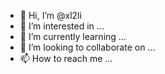 - 👋 Hi, I’m @xl2li
- 👀 I’m interested in ...
- 🌱 I’m currently learning ...
- 💞️ I’m looking to collaborate on ...
- 📫 How to reach me ...

<!---
xl2li/xl2li is a ✨ special ✨ repository because its `README.md` (this file) appears on your GitHub profile.
You can click the Preview link to take a look at your changes.
--->
